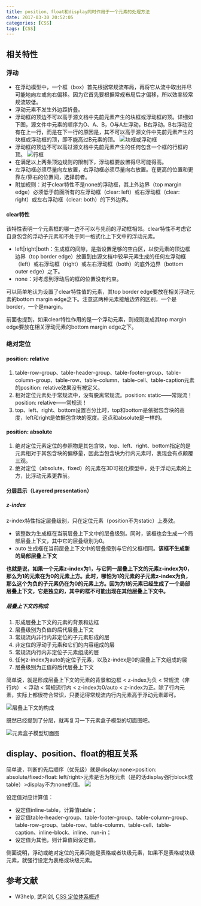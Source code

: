 ```yaml
---
title: position、float和display同时作用于一个元素的处理方法
date: 2017-03-30 20:52:05
categories: [CSS]
tags: [CSS]
---
```


## 相关特性

### 浮动

- 在浮动模型中，一个框（box）首先根据常规流布局，再将它从流中取出并尽可能地向左或向右偏移。因为它首先要根据常规布局后才偏移，所以效率较常规流较低。
- 浮动元素不发生外边距折叠。
- 浮动框的顶边不可以高于源文档中先前元素产生的块框或浮动框的顶。详细如下图，源文件中元素的顺序为O、A、B，O与A左浮动，B右浮动。B右浮动没有在上一行，而是在下一行的原因是，其不可以高于源文件中先前元素产生的块框或浮动框的顶，即不能高过B元素的顶。
![块框或浮动框](http://wx2.sinaimg.cn/large/7b1152ffly1fehr66za2wj205606x3y9.jpg)
- 浮动框的顶边不可以高过源文档中先前元素产生的任何包含一个框的行框的顶。
![行框](http://wx3.sinaimg.cn/large/7b1152ffly1fehrd9t3mlj20bb01k0pq.jpg)
- 在满足以上两条顶边规则的限制下，浮动框要放置得尽可能得高。
- 左浮动框必须尽量向左放置，右浮动框必须尽量向右放置。在更高的位置和更靠左/靠右的位置间，选择前者。
- 附加规则：对于clear特性不是none的浮动框，其上外边界（top margin edge）必须低于前面所有的左浮动框（clear: left）或右浮动框（clear: right）或左右浮动框（clear: both）的下外边界。

<!-- more -->

#### clear特性

该特性表明一个元素框的哪一边不可以与先前的浮动框相邻。clear特性不考虑它自身包含的浮动子元素和不处于同一格式化上下文中的浮动元素。

- left|right|both：生成框的间隙，是指设置足够的空白区，以使元素的顶边框边界（top border edge）放置到由源文档中较早元素生成的任何左浮动框（left）或右浮动框（right）或左右浮动框（both）的底外边界（bottom outer edge）之下。
- none：对考虑到浮动后的框的位置没有约束。

可以简单地认为设置了clear特性值的元素，其top border edge要放在相关浮动元素的bottom margin edge之下。注意这两种元素接触边界的区别，一个是border，一个是margin。

前面也提到，如果clear特性作用的是一个浮动元素，则规则变成其top margin edge要放在相关浮动元素的bottom margin edge之下。

### 绝对定位

#### position: relative

1. table-row-group、table-header-group、table-footer-group、table-column-group、table-row、table-column、table-cell、table-caption元素的position: relative效果没有被定义。
2. 相对定位元素处于常规流中，没有脱离常规流。position: static——常规流！position: relative——常规流！
3. top、left、right、bottom设置百分比时，top和bottom是依据包含块的高度，left和right是依据包含块的宽度。这点和absolute是一样的。

#### position: absolute

1. 绝对定位元素定位的参照物是其包含块，top、left、right、bottom指定的是元素相对于其包含块的偏移量，因此当包含块为行内元素时，表现会有点颠覆三观。
2. 绝对定位（absolute、fixed）的元素在3D可视化模型中，处于浮动元素的上方，比浮动元素更靠前。

#### 分层显示（Layered presentation）

##### z-index

z-index特性指定层叠级别，只在定位元素（position不为static）上奏效。

-  该整数为生成框在当前层叠上下文中的层叠级别。同时，该框也会生成一个局部层叠上下文，其中它的层叠级别为0。
- auto 生成框在当前层叠上下文中的层叠级别与它的父框相同。**该框不生成新的局部层叠上下文**

**也就是说，如果一个元素z-index为1，与它同一层叠上下文的元素z-index为0，那么为1的元素在为0的元素上方。此时，哪怕为1的元素的子元素z-index为负，那么这个为负的子元素仍在为0的元素上方。因为为1的元素已经生成了一个局部层叠上下文，它是独立的，其中的框不可能出现在其他层叠上下文中。**

##### 层叠上下文的构成

1. 形成层叠上下文的元素的背景和边框
2. 层叠级别为负值的后代层叠上下文
3. 常规流内非行内非定位的子元素形成的层
4. 非定位的浮动子元素和它们的内容组成的层
5. 常规流内行内非定位子元素组成的层
6. 任何z-index为auto的定位子元素，以及z-index是0的层叠上下文组成的层
7. 层叠级别为正值的后代层叠上下文

简单说，就是形成层叠上下文的元素的背景和边框 < z-index为负 < 常规流（非行内） < 浮动 < 常规流行内 < z-index为0/auto < z-index为正。除了行内元素，实际上都很符合常识，只要记得常规流内行内元素高于浮动元素即可。

![层叠上下文的构成](http://wx4.sinaimg.cn/large/7b1152ffly1feisqutl2lj20i10dcwf9.jpg)

既然已经提到了分层，就再复习一下元素盒子模型的切面图吧。

![元素盒子模型切面图](http://wx2.sinaimg.cn/large/7b1152ffly1feisqz4qbyj20dk0crjsz.jpg)

## display、position、float的相互关系

简单说，判断的先后顺序（优先级）就是display:none>position: absolute/fixed>float: left/right>元素是否为根元素（是的话display强行block或table）>display不为none的值。
![](http://wx2.sinaimg.cn/large/7b1152ffly1fe4wzbxzc4j20k00f0t9l.jpg)

设定值对应计算值：

- 设定值inline-table，计算值table；
- 设定值table-header-group、table-footer-group、table-column-group、table-row-group、table-row、table-column、table-cell、table-caption、inline-block、inline、run-in；
- 设定值为其他，则计算值同设定值。

侧面说明，浮动或绝对定位的元素只能是表格或者块级元素，如果不是表格或块级元素，就强行设定为表格或块级元素。

## 参考文献

- W3help, 武利剑, [CSS 定位体系概述](http://www.w3help.org/zh-cn/kb/009/)
